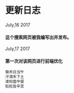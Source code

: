 # 更新日志
July,16 2017
#### 这个搜索网页被我编写出并发布。

July,17 2017
#### 第一次对该网页进行前端优化
``` javascript
锄禾日当午
汗滴禾下土
谁知盘中餐
粒粒皆辛苦
```
